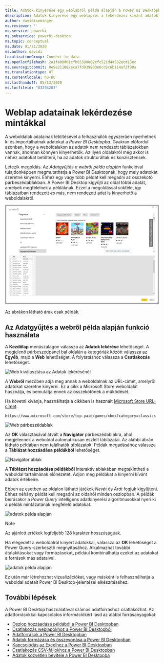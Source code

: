 ```yaml
---
title: Adatok kinyerése egy weblapról példa alapján a Power BI Desktopban
description: Adatok kinyerése egy weblapról a lekérdezni kívánt adatok egy példájának megadásával
author: davidiseminger
ms.reviewer: ''
ms.service: powerbi
ms.subservice: powerbi-desktop
ms.topic: conceptual
ms.date: 01/21/2020
ms.author: davidi
LocalizationGroup: Connect to data
ms.openlocfilehash: 2a1fa08d01cfb05398e82cfc521d4a532ecd13ec
ms.sourcegitcommit: 0e9e211082eca7fd939803e0cd9c6b114af2f90a
ms.translationtype: HT
ms.contentlocale: hu-HU
ms.lasthandoff: 05/13/2020
ms.locfileid: "83294203"
---
```

# <a name="get-webpage-data-by-providing-examples"></a>Weblap adatainak lekérdezése mintákkal

A weboldalak adatainak letöltésével a felhasználók egyszerűen nyerhetnek ki és importálhatnak adatokat a *Power BI Desktopba*. Gyakran előfordul azonban, hogy a weboldalakon az adatok nem rendezett táblázatokban vannak, ahonnan könnyen kinyerhetők. Az ilyen oldalakról még akkor is nehéz adatokat betölteni, ha az adatok strukturáltak és konzisztensek.

Létezik megoldás. Az *Adatgyűjtés a webről példa alapján* funkcióval tulajdonképpen megmutathatja a Power BI Desktopnak, hogy mely adatokat szeretné kinyerni. Ehhez egy vagy több példát kell megadni az összekötő párbeszédablakban. A Power BI Desktop kigyűjti az oldal többi adatát, amelyek megfelelnek a példáknak. Ezzel a megoldással sokféle, így táblázatban rendezett *és* más, nem rendezett adat is kinyerhető a weboldalakról.

![Adatgyűjtés a webről példa alapján](media/desktop-connect-to-web-by-example/web-by-example_01.png)

Az ábrákon látható árak csak példák.

## <a name="using-get-data-from-web-by-example"></a>Az Adatgyűjtés a webről példa alapján funkció használata

A **Kezdőlap** menüszalagon válassza az **Adatok lekérése** lehetőséget. A megjelenő párbeszédpanel bal oldalán a kategóriák között válassza az **Egyéb**, majd a **Web** lehetőséget. A folytatáshoz válassza a **Csatlakozás** lehetőséget.

![Web kiválasztása az Adatok lekérésénél](media/desktop-connect-to-web-by-example/web-by-example_03.png)

A **Webről** mezőben adja meg annak a weboldalnak az URL-címét, amelyről adatokat szeretne kinyerni. Ez a cikk a Microsoft Store weboldalát használja, és bemutatja ennek az összekötőnek a működését.

Ha követni kívánja, használhatja a cikkben is használt [Microsoft Store URL-címet](https://www.microsoft.com/store/top-paid/games/xbox?category=classics):

    https://www.microsoft.com/store/top-paid/games/xbox?category=classics

![Web párbeszédablak](media/desktop-connect-to-web-by-example/web-by-example_04.png)

Az **OK** választásával átvált a **Navigátor** párbeszédablakra, ahol megjelennek a weboldal automatikusan észlelt táblázatai. Az alábbi ábrán látható példában nem találhatók táblázatok. Példák megadásához válassza a **Táblázat hozzáadása példákból** lehetőséget.

![Navigátor ablak](media/desktop-connect-to-web-by-example/web-by-example_05.png)

A **Táblázat hozzáadása példákból** interaktív ablakában megtekintheti a weboldal tartalmának előnézetét. Adjon meg példákat a kinyerni kívánt adatok értékeire.

Ebben az esetben az oldalon látható játékok *Nevét* és *Árát* fogjuk kigyűjteni. Ehhez néhány példát kell megadni az oldalról minden oszlopban. A példák beírásakor a *Power Query* intelligens adatkinyerési algoritmusokkal nyeri ki a példák mintázatának megfelelő adatokat.

![adatok példa alapján](media/desktop-connect-to-web-by-example/web-by-example_06.png)

> [!NOTE]
> Az ajánlott értékek legfeljebb 128 karakter hosszúságúak.

Ha elégedett a weboldalról kinyert adatokkal, válassza az **OK** lehetőséget a Power Query-szerkesztő megnyitásához. Alkalmazhat további átalakításokat vagy formázásokat, például kombinálhatja ezeket az adatokat a források más adataival.

![adatok példa alapján](media/desktop-connect-to-web-by-example/web-by-example_07.png)

Ez után már létrehozhat vizualizációkat, vagy másként is felhasználhatja a weboldal adatait Power BI Desktop-jelentései elkészítéséhez.

## <a name="next-steps"></a>További lépések

A Power BI Desktop használatával számos adatforráshoz csatlakozhat. Az adatforrásokkal kapcsolatos információkért lásd az alábbi forrásanyagokat:

* [Oszlop hozzáadása példából a Power BI Desktopban](../create-reports/desktop-add-column-from-example.md)
* [Csatlakozás weblapokhoz a Power BI Desktopból](desktop-connect-to-web.md)
* [Adatforrások a Power BI Desktopban](desktop-data-sources.md)
* [Adatok formázása és összevonása a Power BI Desktopban](desktop-shape-and-combine-data.md)
* [Kapcsolódás az Excelhez a Power BI Desktopban](desktop-connect-excel.md)
* [Csatlakozás CSV-fájlokhoz a Power BI Desktopban](desktop-connect-csv.md)
* [Adatok közvetlen bevitele a Power BI Desktopba](desktop-enter-data-directly-into-desktop.md)
